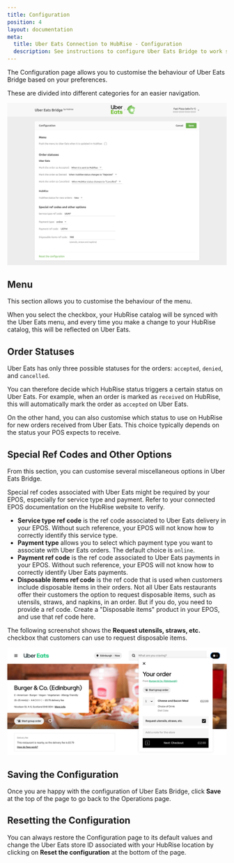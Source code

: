 ```yaml
---
title: Configuration
position: 4
layout: documentation
meta:
  title: Uber Eats Connection to HubRise - Configuration
  description: See instructions to configure Uber Eats Bridge to work seamlessly with Uber Eats and your EPOS or other apps connected to HubRise. Configuration is simple.
---
```


The Configuration page allows you to customise the behaviour of Uber Eats Bridge based on your preferences.

These are divided into different categories for an easier navigation.

![Uber Eats Bridge configuration page](../images/002-en-configuration-page.png)

## Menu

This section allows you to customise the behaviour of the menu.

When you select the checkbox, your HubRise catalog will be synced with the Uber Eats menu, and every time you make a change to your HubRise catalog, this will be reflected on Uber Eats.

## Order Statuses

Uber Eats has only three possible statuses for the orders: `accepted`, `denied`, and `cancelled`.

You can therefore decide which HubRise status triggers a certain status on Uber Eats. For example, when an order is marked as `received` on HubRise, this will automatically mark the order as `accepted` on Uber Eats.

On the other hand, you can also customise which status to use on HubRise for new orders received from Uber Eats. This choice typically depends on the status your POS expects to receive.

## Special Ref Codes and Other Options

From this section, you can customise several miscellaneous options in Uber Eats Bridge.

Special ref codes associated with Uber Eats might be required by your EPOS, especially for service type and payment.
Refer to your connected EPOS documentation on the HubRise website to verify.

- **Service type ref code** is the ref code associated to Uber Eats delivery in your EPOS. Without such reference, your EPOS will not know how to correctly identify this service type.
- **Payment type** allows you to select which payment type you want to associate with Uber Eats orders. The default choice is `online`.
- **Payment ref code** is the ref code associated to Uber Eats payments in your EPOS. Without such reference, your EPOS will not know how to correctly identify Uber Eats payments.
- **Disposable items ref code** is the ref code that is used when customers include disposable items in their orders.
  Not all Uber Eats restaurants offer their customers the option to request disposable items, such as utensils, straws, and napkins, in an order. But if you do, you need to provide a ref code. Create a "Disposable items" product in your EPOS, and use that ref code here.

The following screenshot shows the **Request utensils, straws, etc.** checkbox that customers can use to request disposable items.

![Disposable items checkbox in Uber Eats checkout](../images/009-en-disposable-items.png)

## Saving the Configuration

Once you are happy with the configuration of Uber Eats Bridge, click **Save** at the top of the page to go back to the Operations page.

## Resetting the Configuration

You can always restore the Configuration page to its default values and change the Uber Eats store ID associated with your HubRise location by clicking on **Reset the configuration** at the bottom of the page.
